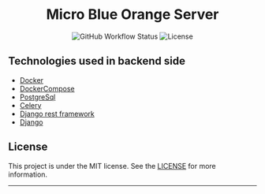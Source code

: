 <h1 align="center">Micro Blue Orange Server</h1>

<p align="center">

  <img alt="GitHub Workflow Status" src="https://img.shields.io/github/actions/workflow/status/endritber/micro-blue-orange/github-ci.yml">
  <img alt="License" src="https://img.shields.io/badge/license-MIT-%2304D361">
</p>


## Technologies used in backend side
* [Docker](https://www.docker.com/)
* [DockerCompose](https://docs.docker.com/compose/)
* [PostgreSql](https://www.postgresql.org/)
* [Celery](https://docs.celeryproject.org/en/latest/django/first-steps-with-django.html)
* [Django rest framework](https://www.django-rest-framework.org/)
* [Django](https://www.djangoproject.com/)

## License
This project is under the MIT license. See the [LICENSE](LICENSE.md) for more information.

---
